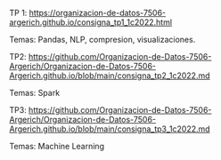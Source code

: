 TP 1:
https://organizacion-de-datos-7506-argerich.github.io/consigna_tp1_1c2022.html

Temas: Pandas, NLP, compresion, visualizaciones.

TP2:
https://github.com/Organizacion-de-Datos-7506-Argerich/Organizacion-de-Datos-7506-Argerich.github.io/blob/main/consigna_tp2_1c2022.md

Temas: Spark

TP3:
https://github.com/Organizacion-de-Datos-7506-Argerich/Organizacion-de-Datos-7506-Argerich.github.io/blob/main/consigna_tp3_1c2022.md

Temas: Machine Learning
